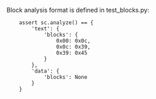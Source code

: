 Block analysis format is defined in test_blocks.py:

```
    assert sc.analyze() == {
        'text': {
            'blocks': {
                0x00: 0x0c,
                0x0c: 0x39,
                0x39: 0x45
            }
        },
        'data': {
            'blocks': None
        }
    }
```
